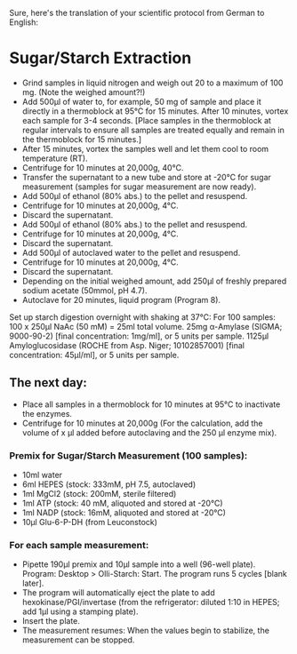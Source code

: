 Sure, here's the translation of your scientific protocol from German to English:

# Sugar/Starch Extraction
* Grind samples in liquid nitrogen and weigh out 20 to a maximum of 100 mg. (Note the weighed amount?!)
* Add 500µl of water to, for example, 50 mg of sample and place it directly in a thermoblock at 95°C for 15 minutes. After 10 minutes, vortex each sample for 3-4 seconds. [Place samples in the thermoblock at regular intervals to ensure all samples are treated equally and remain in the thermoblock for 15 minutes.]
* After 15 minutes, vortex the samples well and let them cool to room temperature (RT).
* Centrifuge for 10 minutes at 20,000g, 40°C.
* Transfer the supernatant to a new tube and store at -20°C for sugar measurement (samples for sugar measurement are now ready).
* Add 500µl of ethanol (80% abs.) to the pellet and resuspend.
* Centrifuge for 10 minutes at 20,000g, 4°C.
* Discard the supernatant.
* Add 500µl of ethanol (80% abs.) to the pellet and resuspend.
* Centrifuge for 10 minutes at 20,000g, 4°C.
* Discard the supernatant.
* Add 500µl of autoclaved water to the pellet and resuspend.
* Centrifuge for 10 minutes at 20,000g, 4°C.
* Discard the supernatant.
* Depending on the initial weighed amount, add 250µl of freshly prepared sodium acetate (50mmol, pH 4.7).
* Autoclave for 20 minutes, liquid program (Program 8).

Set up starch digestion overnight with shaking at 37°C:
For 100 samples: 100 x 250µl NaAc (50 mM) = 25ml total volume.
25mg α-Amylase (SIGMA; 9000-90-2) [final concentration: 1mg/ml], or 5 units per sample.
1125µl Amyloglucosidase (ROCHE from Asp. Niger; 10102857001) [final concentration: 45µl/ml], or 5 units per sample.

## The next day:
- Place all samples in a thermoblock for 10 minutes at 95°C to inactivate the enzymes.
- Centrifuge for 10 minutes at 20,000g (For the calculation, add the volume of x µl added before autoclaving and the 250 µl enzyme mix).

### Premix for Sugar/Starch Measurement (100 samples):
- 10ml water
- 6ml HEPES (stock: 333mM, pH 7.5, autoclaved)
- 1ml MgCl2 (stock: 200mM, sterile filtered)
- 1ml ATP (stock: 40 mM, aliquoted and stored at -20°C)
- 1ml NADP (stock: 16mM, aliquoted and stored at -20°C)
- 10µl Glu-6-P-DH (from Leuconstock)

### For each sample measurement:
* Pipette 190µl premix and 10µl sample into a well (96-well plate).
Program: Desktop > Olli-Starch: Start. The program runs 5 cycles [blank later].
* The program will automatically eject the plate to add hexokinase/PGI/invertase (from the refrigerator: diluted 1:10 in HEPES; add 1µl using a stamping plate).
* Insert the plate.
* The measurement resumes: When the values begin to stabilize, the measurement can be stopped.